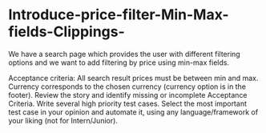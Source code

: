 # Introduce-price-filter-Min-Max-fields-Clippings-
We have a search page which provides the user with different filtering options and we want to add filtering by price using min-max fields.

Acceptance criteria:
All search result prices must be between min and max.
Currency corresponds to the chosen currency (currency option is in the footer).
Review the story and identify missing or incomplete Acceptance Criteria.
Write several high priority test cases.
Select the most important test case in your opinion and automate it, using any language/framework of your liking (not for Intern/Junior).
